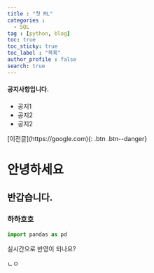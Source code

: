 ```yaml
---
title : "첫 ML"
categories :
  - SQL
tag : [python, blog]
toc: true
toc_sticky: true
toc_label : "목록"
author_profile : false
search: true
---
```


<div class="notice--danger">
<h4>공지사항입니다.</h4>
<ul>
  <li> 공지1 </li>
  <li> 공지2 </li>
  <li> 공지2 </li>
</ul>
</div>
[이전글](https://google.com){: .btn .btn--danger}

# 안녕하세요
## 반갑습니다.
### 하하호호

```py
import pandas as pd
```



실시간으로 반영이 되나요?

ㄴㅇ
